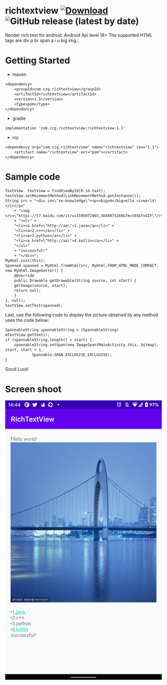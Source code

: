 # richtextview [ ![Download](https://api.bintray.com/packages/zung435/richtextview/richtextview/images/download.svg?version=1.2) ](https://bintray.com/zung435/richtextview/richtextview/1.2/link) ![GitHub release (latest by date)](https://img.shields.io/github/v/release/zung/richtextview)
Render rich text for android. 
Android Api level 18+
The supported HTML tags are div p br span a i u big img...
# Getting Started
- maven
```
<dependency>
	<groupId>com.czg.richtextview</groupId>
	<artifactId>richtextview</artifactId>
	<version>1.1</version>
	<type>pom</type>
</dependency>
```

- gradle
```
implementation 'com.czg.richtextview:richtextview:1.1'
```

- ivy
```
<dependency org="com.czg.richtextview" name="richtextview" rev="1.1">
	<artifact name="richtextview" ext="pom"></artifact>
</dependency>
```
# Sample code
```
TextView  textView = findViewById(R.id.text);
textView.setMovementMethod(LinkMovementMethod.getInstance());
String src = "<div id=\"se-knowledge\"><p><big>H</big>ello <i>world!</i></p>"
	+ "<img src=\"https://t7.baidu.com/it/u=1595072465,3644073269&fm=193&f=GIF\"/>"
	+ "<ul>" +
	"<li><a href=\"http://aa\">1.java</a></li>" +
	"<li><a>2.c++</a></li>" +
	"<li><a>3.python</a></li>" +
	"<li><a href=\"http://aa\">4.kotlin</a></li>" +
	"</ul>"
	+ "successful!"
	+ "</div>";
MyHtml.init(this);
Spanned spanned = MyHtml.fromHtml(src, MyHtml.FROM_HTML_MODE_COMPACT, new MyHtml.ImageGetter() {
    @Override
    public Drawable getDrawable(String source, int start) {
	getImage(source, start);
	return null;
    }
}, null);
textView.setText(spanned);
```
Last, use the following code to display the picture obtained by any method uses the code below:
```
SpannableString spannableString = (SpannableString) mTextView.getText();
if (spannableString.length() > start) {
    spannableString.setSpan(new ImageSpan(MainActivity.this, bitmap), start, start + 1,
            Spannable.SPAN_EXCLUSIVE_EXCLUSIVE);
}
```
Good Luck!
# Screen shoot
![blockchain](https://github.com/zung/richtextview/blob/main/app/result.png?raw=true "Screen shoot")
